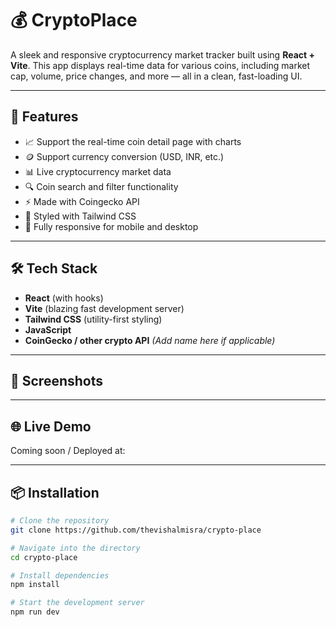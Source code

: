 # 💰 CryptoPlace

A sleek and responsive cryptocurrency market tracker built using **React + Vite**. This app displays real-time data for various coins, including market cap, volume, price changes, and more — all in a clean, fast-loading UI.

---

## 🚀 Features
- 📈 Support the real-time coin detail page with charts
- 🪙 Support currency conversion (USD, INR, etc.)
- 📊 Live cryptocurrency market data
- 🔍 Coin search and filter functionality
- ⚡ Made with Coingecko API
- 🎨 Styled with Tailwind CSS
- 📱 Fully responsive for mobile and desktop

---

## 🛠️ Tech Stack

- **React** (with hooks)
- **Vite** (blazing fast development server)
- **Tailwind CSS** (utility-first styling)
- **JavaScript**
- **CoinGecko / other crypto API** *(Add name here if applicable)*

---

## 📸 Screenshots



---

## 🌐 Live Demo

Coming soon / Deployed at: 

---

## 📦 Installation

```bash
# Clone the repository
git clone https://github.com/thevishalmisra/crypto-place

# Navigate into the directory
cd crypto-place

# Install dependencies
npm install

# Start the development server
npm run dev

